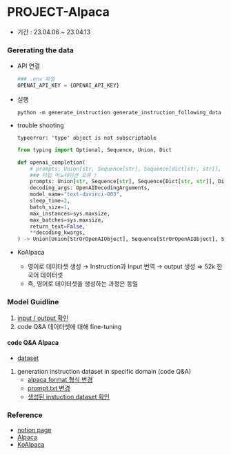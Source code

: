 # PROJECT-Alpaca

- 기간 : 23.04.06 ~ 23.04.13

### Gererating the data

- API 연결

    ```python
    ### .env 파일
    OPENAI_API_KEY = {OPENAI_API_KEY}
    ```

- 실행

    ```python -m generate_instruction generate_instruction_following_data```

- trouble shooting

    `typeerror: 'type' object is not subscriptable`

    ```python
    from typing import Optional, Sequence, Union, Dict

    def openai_completion(
        # prompts: Union[str, Sequence[str], Sequence[dict[str, str]], dict[str, str]],
        ### 타입 어노테이션 오류 !
        prompts: Union[str, Sequence[str], Sequence[Dict[str, str]], Dict[str, str]],
        decoding_args: OpenAIDecodingArguments,
        model_name="text-davinci-003",
        sleep_time=2,
        batch_size=1,
        max_instances=sys.maxsize,
        max_batches=sys.maxsize,
        return_text=False,
        **decoding_kwargs,
    ) -> Union[Union[StrOrOpenAIObject], Sequence[StrOrOpenAIObject], Sequence[Sequence[StrOrOpenAIObject]],]:
    ```

- KoAlpaca
  - 영어로 데이터셋 생성 → Instruction과 Input 번역 → output 생성 ⇒ 52k 한국어 데이터셋
  - 즉, 영어로 데이터셋을 생성하는 과정은 동일

### Model Guidline

1. [input / output 확인](https://github.com/Chaewon-Leee/PROJECT-Alpaca/blob/main/Check_Input%26Output.ipynb)
2. code Q&A 데이터셋에 대해 fine-tuning

#### code Q&A Alpaca
- [dataset](https://github.com/jadecxliu/codeqa)
1. generation instruction dataset in specific domain (code Q&A)
    - [alpaca format 형식 변경](https://github.com/Chaewon-Leee/PROJECT-Alpaca/blob/main/code_alpaca/make_dataset.py)
    - [prompt.txt 변경](https://github.com/Chaewon-Leee/PROJECT-Alpaca/blob/main/code_alpaca/code_prompt.txt)
    - [생성된 instuction dataset 확인](https://github.com/Chaewon-Leee/PROJECT-Alpaca/blob/main/code_alpaca/code_regen.json)

### Reference
- [notion page](https://royal-tiger-88d.notion.site/Alpaca-KoAlpaca-b7584b13b81c45f0bdd2ca1a62d29707)
- [Alpaca](https://github.com/tatsu-lab/stanford_alpaca)
- [KoAlpaca](https://github.com/Beomi/KoAlpaca)